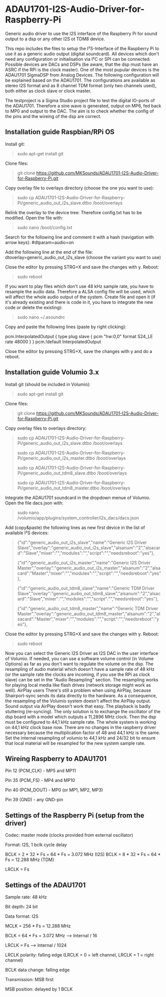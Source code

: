 # ADAU1701-I2S-Audio-Driver-for-Raspberry-Pi
Generic audio driver to use the I2S interface of the Raspberry Pi for sound output to a dsp or any other I2S ot TDM8 device.

This repo includes the files to setup the I²S-Interface of the Raspberry Pi to use it as a generic audio output (digital soundcard). All devices which don't need any configuration or initialisation via I²C or SPI can be connected. Possible devices are DACs and DSPs (be aware, that the dsp must have an ASRC if the RPi is the clock master). One of the most pupular devices is the ADAU1701 SigmaDSP from Analog Devices. The following configuration will be explained based on the ADAU1701. The configurations are available as stereo I2S format and as 8 channel TDM format (only two channels used), both either as clock slave or clock master.

The testproject is a Sigma Studio project file to test the digital IO-ports of the ADAU1701. Therefore a sine wave is generated, output on MP6, fed back to MP0 and output to the DAC. The aim is to check whether the config of the pins and the wireing of the dsp are correct.


Installation guide Raspbian/RPi OS
----------------------------------
Install git:
> sudo apt-get install git

Clone files:
> git clone https://github.com/MKSounds/ADAU1701-I2S-Audio-Driver-for-Raspberry-Pi.git

Copy overlay file to overlays directory (choose the one you want to use):
> sudo cp ADAU1701-I2S-Audio-Driver-for-Raspberry-Pi/generic_audio_out_i2s_slave.dtbo /boot/overlays

Relink the overlay to the device tree: Therefore config.txt has to be modified. Open the file with:
> sudo nano /boot/config.txt

Search for the following line and comment it with a hash (navigation with arrow keys):
#dtparam=audio=on

Add the following line at the end of the file:
dtoverlay=generic_audio_out_i2s_slave (choose the variant you want to use)

Close the editor by pressing STRG+X and save the changes with y.
Reboot:
> sudo reboot

If you want to play files which don't use 48 kHz sample rate, you have to resample the audio data. Therefore a ALSA config file will be used, which will affect the whole audio output of the system.
Create file and open it (if it's already existing and there is code in it, you have to integrate the new code or delete the existing):
> sudo nano ~/.asoundrc
> 
Copy and paste the following lines (paste by right clicking):

pcm.InterpolatedOutput {
        type plug
        slave {
                pcm "hw:0,0"
                format S24_LE
                rate 48000
        }
}
pcm.!default InterpolatedOutput

Close the editor by pressing STRG+X, save the changes with y and do a reboot.

Installation guide Volumio 3.x
----------------------------------
Install git (should be included in Volumio):
> sudo apt-get install git

Clone files:
> git clone https://github.com/MKSounds/ADAU1701-I2S-Audio-Driver-for-Raspberry-Pi.git

Copy overlay files to overlays directory:

> sudo cp ADAU1701-I2S-Audio-Driver-for-Raspberry-Pi/generic_audio_out_i2s_slave.dtbo /boot/overlays
> 
> sudo cp ADAU1701-I2S-Audio-Driver-for-Raspberry-Pi/generic_audio_out_i2s_master.dtbo /boot/overlays
> 
> sudo cp ADAU1701-I2S-Audio-Driver-for-Raspberry-Pi/generic_audio_out_tdm8_slave.dtbo /boot/overlays
> 
> sudo cp ADAU1701-I2S-Audio-Driver-for-Raspberry-Pi/generic_audio_out_tdm8_master.dtbo /boot/overlays

Integrate the ADAU1701 soundcard in the dropdown menue of Volumio. Open the file dacs.json with:
> sudo nano /volumio/app/plugins/system_controller/i2s_dacs/dacs.json

Add (copy&paste) the following lines as new first device in the list of available I²S devices:

> {"id":"generic_audio_out_i2s_slave","name":"Generic I2S Driver Slave","overlay":"generic_audio_out_i2s_slave","alsanum":"2","alsacard":"Slave","mixer":"","modules":"","script":"","needsreboot":"yes"},
> 
> {"id":"generic_audio_out_i2s_master","name":"Generic I2S Driver Master","overlay":"generic_audio_out_i2s_master","alsanum":"2","alsacard":"Master","mixer":"","modules":"","script":"","needsreboot":"yes"},
> 
> {"id":"generic_audio_out_tdm8_slave","name":"Generic TDM Driver Slave","overlay":"generic_audio_out_tdm8_slave","alsanum":"2","alsacard":"Slave","mixer":"","modules":"","script":"","needsreboot":"yes"},
> 
> {"id":"generic_audio_out_tdm8_master","name":"Generic TDM Driver Master","overlay":"generic_audio_out_tdm8_master","alsanum":"2","alsacard":"Master","mixer":"","modules":"","script":"","needsreboot":"yes"},

Close the editor by pressing STRG+X and save the changes with y. Reboot:
> sudo reboot

Now you can select the Generic I2S Driver as I2S DAC in the user interface of Volumio.
If needed, you can use a software volume control (in Volume Options) as far as you don't want to regulate the volume on the dsp.
The resampling of audio material which doesn't have a sample rate of 48 kHz (or the sample rate the clocks are incoming, if you use the RPi as clock slave) can be set in the "Audio Resampling" section. The resampling works for playing local media like flash drives (network storage might work as well).
AirPlay users
There's still a problem when using AirPlay, because Shairport-sync sends its data directly to the hardware. As a consequence, the resampling of the Volumio system doesn't affect the AirPlay output.
Sound output via AirPlay doesn't work that easy. The playback is badly stuttering (re-syncing).
The only solution is to exchange the oscillator of the dsp board with a model which outputs a 11,2896 MHz clock. Then the dsp must be configured to 44,1 kHz sample rate. The whole system is working on 44,1 kHz clock base now.
There are no changes in the raspberry driver necessary because the multiplication factor of 48 and 44,1 kHz is the same.
Set the internal resampling of volumio to 44,1 kHz and 24/32 bit to ensure that local material will be resampled for the new system sample rate.

Wireing Raspberry to ADAU1701
-------------------------------------
Pin 12 (PCM_CLK)  -  MP5 and MP11

Pin 35 (PCM_FS)  -  MP4 and MP10

Pin 40 (PCM_DOUT)  -  MP0 (or MP1, MP2, MP3)

Pin 39 (GND)  -  any GND-pin

Settings of the Raspberry Pi (setup from the driver)
----------------------------------------------------
Codec: master mode (clocks provided from external oscillator)

Format: I2S, 1 bclk cycle delay

BCLK = 2 * 32 * Fs = 64 * Fs = 3.072 MHz (I2S)
BCLK = 8 * 32 * Fs = 64 * Fs = 12.288 MHz (TDM)

LRCLK = Fs

Settings of the ADAU1701
--------------------------------
Sample rate: 48 kHz

Bit depth: 24 bit

Data format: I2S

MCLK = 256 * Fs = 12.288 MHz

BCLK = 64 * Fs = 3.072 MHz   --> Internal / 16

LRCLK = Fs                   --> Internal / 1024

LRCLK polarity: falling edge (LRCLK = 0 = left channel, LRCLK = 1 = right channel)

BCLK data change: falling edge

Transmission: MSB first

MSB position: delayed by 1 BCLK
